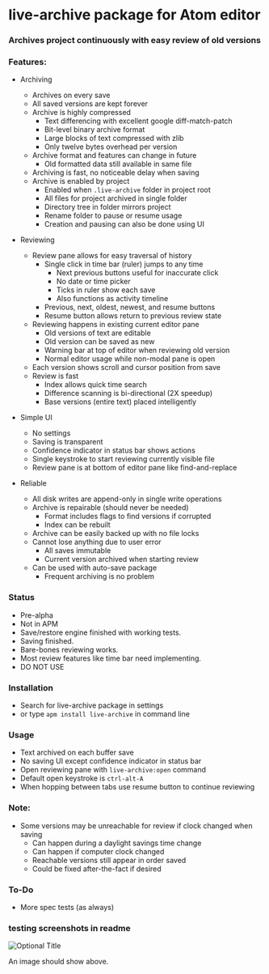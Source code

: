 # live-archive package for Atom editor

### Archives project continuously with easy review of old versions

### Features:

- Archiving
  - Archives on every save
  - All saved versions are kept forever
  - Archive is highly compressed
    - Text differencing with excellent google diff-match-patch
    - Bit-level binary archive format
    - Large blocks of text compressed with zlib
    - Only twelve bytes overhead per version
  - Archive format and features can change in future
    - Old formatted data still available in same file
  - Archiving is fast, no noticeable delay when saving
  - Archive is enabled by project
    - Enabled when `.live-archive` folder in project root
    - All files for project archived in single folder
    - Directory tree in folder mirrors project
    - Rename folder to pause or resume usage
    - Creation and pausing can also be done using UI

- Reviewing
  - Review pane allows for easy traversal of history
    - Single click in time bar (ruler) jumps to any time
      - Next previous buttons useful for inaccurate click
      - No date or time picker
      - Ticks in ruler show each save
      - Also functions as activity timeline
    - Previous, next, oldest, newest, and resume buttons
    - Resume button allows return to previous review state
  - Reviewing happens in existing current editor pane
    - Old versions of text are editable
    - Old version can be saved as new
    - Warning bar at top of editor when reviewing old version
    - Normal editor usage while non-modal pane is open
  - Each version shows scroll and cursor position from save
  - Review is fast
    - Index allows quick time search
    - Difference scanning is bi-directional (2X speedup)
    - Base versions (entire text) placed intelligently

- Simple UI
  - No settings
  - Saving is transparent
  - Confidence indicator in status bar shows actions
  - Single keystroke to start reviewing currently visible file
  - Review pane is at bottom of editor pane like find-and-replace


- Reliable
  - All disk writes are append-only in single write operations
  - Archive is repairable (should never be needed)
    - Format includes flags to find versions if corrupted
    - Index can be rebuilt
  - Archive can be easily backed up with no file locks
  - Cannot lose anything due to user error
    - All saves immutable
    - Current version archived when starting review
  - Can be used with auto-save package
    - Frequent archiving is no problem

### Status
- Pre-alpha
- Not in APM
- Save/restore engine finished with working tests.
- Saving finished.
- Bare-bones reviewing works.  
- Most review features like time bar need implementing.
- DO NOT USE

### Installation

- Search for live-archive package in settings
- or type `apm install live-archive` in command line

### Usage

- Text archived on each buffer save
- No saving UI except confidence indicator in status bar
- Open reviewing pane with `live-archive:open` command
- Default open keystroke is `ctrl-alt-A`
- When hopping between tabs use resume button to continue reviewing

### Note:
- Some versions may be unreachable for review if clock changed when saving
  - Can happen during a daylight savings time change
  - Can happen if computer clock changed
  - Reachable versions still appear in order saved
  - Could be fixed after-the-fact if desired

### To-Do
- More spec tests (as always)

### testing screenshots in readme

![](/../screenshots/screenshots/nav-buttons.jpg?raw=true "Optional Title")

An image should show above.
